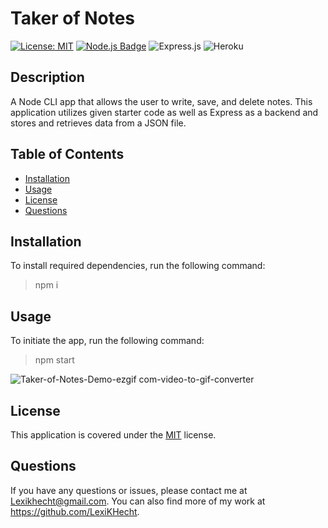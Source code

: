  # Taker of Notes

  [![License: MIT](https://img.shields.io/badge/License-MIT-green.svg)](https://opensource.org/licenses/MIT)
  [![Node.js Badge](https://img.shields.io/badge/Node.js-393?logo=nodedotjs&logoColor=fff&style=flat)](https://nodejs.org/en) 
 	![Express.js](https://img.shields.io/badge/Express.js-royalblue.svg?style=flat&logo=express&logoColor=%2361DAFB)
  ![Heroku](https://img.shields.io/badge/heroku-%23430098.svg?style=flat&logo=heroku&logoColor=white)

  ## Description

  A Node CLI app that allows the user to write, save, and delete notes. This application utilizes given starter code as well as Express as a backend and stores and retrieves data from a JSON file. 

  ## Table of Contents

  * [Installation](#installation)
  * [Usage](#usage)
  * [License](#license)
  * [Questions](#questions)

  ## Installation

  To install required dependencies, run the following command:
  > npm i

  ## Usage

  To initiate the app, run the following command:
  > npm start

![Taker-of-Notes-Demo-ezgif com-video-to-gif-converter](https://github.com/LexiKHecht/Taker-of-Notes/assets/145725343/21581a12-f12a-4b94-988c-ea92ee155ebf)

  ## License

  This application is covered under the [MIT](LICENSE) license.


  ## Questions

 If you have any questions or issues, please contact me at Lexikhecht@gmail.com. You can also find more of my work at https://github.com/LexiKHecht.
 
